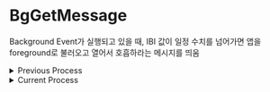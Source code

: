 # BgGetMessage
Background Event가 실행되고 있을 때, IBI 값이 일정 수치를 넘어가면 앱을 foreground로 불러오고 열어서 호흡하라는 메시지를 띄움


<details>
<summary>Previous Process</summary>
<div markdown = "1">

* `BgGetMessageApp.mc`의 `onPhone()`에서 휴대폰 메시지(String)를 받고 있음

* 기존 Garmin 예제는 일단 foreground고...
    - 휴대폰에서 메시지를 받으면 변수 String에 파싱해서 담아줌
    - foreground 화면 View에 받은 텍스트를 보여주고 있으나, 메시지를 받는 함수를 Background App... 혹은 `onTemporalEvent()`에 구현한 뒤 받은 텍스트를 판별하는 코드를 짜보자

→ 휴대폰 메시지를 받는 건 foreground에서만 가능한 동작으로 추정됨(아닐 수도 있음ㅜ)

~~[안드로이드](https://github.com/coitloz88/connectiq-android-sdk/tree/main/Comm%20Android)의 `ConnectIQ.IQOpenApplicationListener()`와 `openMyApp()`을 사용~~

~~ - 워치에서 수집된 센서 데이터가 휴대폰 앱으로 넘어오면, 이런저런 연산 후 워치 앱으로 피드백을 주어야 한다고 판단하는 경우(앱을 열어서 메시지를 보낼 필요 O), 일단 워치에서 앱을 열고 foreground가 실행되면 메시지를 띄운다.~~

* 그런데 어차피 foreground로 앱이 켜지는 거라면 foreground에서 다시 데이터를 수집하면 되니까 굳이 background data를 넘길 필요는 없지 않나? → IBI 데이터를 넘길 필요는 없고, 호흡하라는 메시지를 띄워야하는지 아닌지만 판단하면 될듯

* 애니메이션 기능 자체는 [다른 가민 워치](https://developer.garmin.com/connect-iq/api-docs/Toybox/WatchUi/AnimationDelegate.html)에서 지원하기는 하나 forerunner 55에서는 지원되지 않는 기능..

</div>
</details>

<details>
<summary>Current Process</summary>
<div markdown = "1">


### Emulator
* `BACKGROUND_REPONSE_CODE`가 정상적으로 넘어옴
* IBI값이 잘 측정됨
* emulator에서는 `requestApplicationWake()`를 테스트 할 수 없는 것으로 보임([참고](https://forums.garmin.com/developer/connect-iq/f/discussion/252923/requestapplicationwake-in-onrecive))


### 실제 Device
*  ~~IBI sample이 측정되지 않음...~~ 작동되나 절반 정도는 누락되고 있음
* `requestApplicationWake()`는 제대로 작동하지 않는데 `saveBackgroundData()`와 `Background.exit()`는 잘 작동하는 것 같음(why..)
* 조건문 없이 실행하는 경우 피드백 화면(+이미지)가 정상적으로 출력됨

* 30초동안 데이터 모으기: HRV만 저장하는 거라면 모을 수 있을지도? 테스트 필요
    - sensor callback 함수 부르는 주기 자체는 1~4초이나, 해당 주기에는 데이터를 저장하기만 하고 계산은 백그라운드 프로세스가 끝날때 수행

* 현재는 12 / 12 / 6초 동안 IBI 데이터를 모으고 HRV를 계산하고 있음

</div>
</details>


